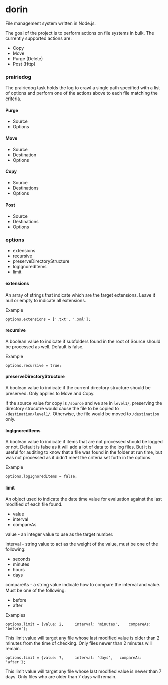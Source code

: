 dorin
=====

File management system written in Node.js.

The goal of the project is to perform actions on file systems in bulk.  The currently supported actions are:

* Copy
* Move
* Purge (Delete)
* Post (Http)

### prairiedog

The prairiedog task holds the log to crawl a single path specified with a list of options and perform one of the actions above to each file matching the criteria.


#### Purge

* Source
* Options

#### Move

* Source
* Destination
* Options

#### Copy
* Source
* Destinations
* Options

#### Post
* Source
* Destinations
* Options


### options
* extensions
* recursive
* preserveDirectoryStructure
* logIgnoredItems
* limit

#### extensions

An array of strings that indicate which are the target extensions. Leave it null or empty to indicate all extensions.

Example 

`options.extensions = ['.txt', '.xml'];`

#### recursive

A boolean value to indicate if subfolders found in the root of Source should be processed as well. Default is false.

Example

`options.recursive = true;`

#### preserveDirectoryStructure

A boolean value to indicate if the current directory structure should be preserved. Only applies to Move and Copy. 

If the source value for copy is `/source` and we are in `level1/`, preserving the directory strucutre would cause the file to be copied to `/destination/level1/`. Otherwise, the file would be moved to `/destination` only.

#### logIgnoredItems

A boolean value to indicate if items that are not processed should be logged or not. Default is false as it will add a lot of data to the log files. But it is useful for auditing to know that a file was found in the folder at run time, but was not processed as it didn't meet the criteria set forth in the options.

Example

`options.logIgnoredItems = false;`

#### limit

An object used to indicate the date time value for evaluation against the last modified of each file found.

* value
* interval
* compareAs

value - an integer value to use as the target number.

interval - string value to act as the weight of the value, must be one of the following:

* seconds
* minutes
* hours
* days

compareAs - a string value indicate how to compare the interval and value. Must be one of the following:

* before
* after

Examples

`options.limit = {value: 2, 	interval: 'minutes', 	compareAs: 'before'};`

This limit value will target any file whose last modified value is older than 2 minutes from the time of checking. Only files newer than 2 minutes will remain.

`options.limit = {value: 7, 	interval: 'days', 	compareAs: 'after'};`

This limit value will target any file whose last modified value is newer than 7 days. Only files who are older than 7 days will remain.



